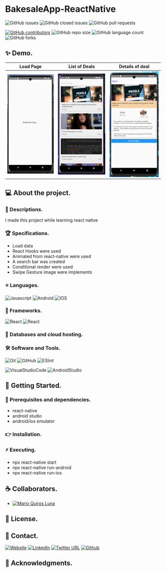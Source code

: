 # BakesaleApp-ReactNative

![GitHub issues](https://img.shields.io/github/issues/MarioQuirosLuna/BakesaleApp-ReactNative)
![GitHub closed issues](https://img.shields.io/github/issues-closed/MarioQuirosLuna/BakesaleApp-ReactNative)
![GitHub pull requests](https://img.shields.io/github/issues-pr/MarioQuirosLuna/BakesaleApp-ReactNative)

[![GitHub contributors](https://img.shields.io/github/contributors/MarioQuirosLuna/BakesaleApp-ReactNative.svg?color=blue)](https://github.com/MarioQuirosLuna/BakesaleApp-ReactNative/network)
![GitHub repo size](https://img.shields.io/github/repo-size/MarioQuirosLuna/BakesaleApp-ReactNative)
![GitHub language count](https://img.shields.io/github/languages/count/MarioQuirosLuna/BakesaleApp-ReactNative)
![GitHub forks](https://img.shields.io/github/forks/MarioQuirosLuna/BakesaleApp-ReactNative)

## ✨ Demo.

|Load Page|List of Deals|Details of deal|
|--|--|--|
|![Img preview](https://raw.githubusercontent.com/MarioQuirosLuna/BakesaleApp-ReactNative/master/imgs/1.PNG)|![Img preview](https://raw.githubusercontent.com/MarioQuirosLuna/BakesaleApp-ReactNative/master/imgs/2.PNG)|![Img preview](https://raw.githubusercontent.com/MarioQuirosLuna/BakesaleApp-ReactNative/master/imgs/3.PNG)|

## 💻 About the project.

   ### 📜 Descriptions.
   
   I made this project while learning react native
   
   ### 🏆 Specifications.
   
   - Load data
   - React Hooks were used
   - Animated from react-native were used
   - A search bar was created
   - Conditional render were used
   - Swipe Gesture image were implements

   ### ⭐ Languages.
   
  ![Javascript](https://custom-icon-badges.herokuapp.com/badge/-JavaScript-%23F7DF1E?style=flat&logo=javascript&logoColor=white&labelColor=111)
  ![Android](https://custom-icon-badges.herokuapp.com/badge/-Android-%233DDC84?style=flat&logo=Android&logoColor=white&labelColor=111)
  ![IOS](https://custom-icon-badges.herokuapp.com/badge/-IOS-%23007aff?style=flat&logo=IOS&logoColor=white&labelColor=111)

   ### 🎨 Frameworks.
   
  ![React](https://custom-icon-badges.herokuapp.com/badge/-React-%2361DAFB?style=flat&logo=react&logoColor=white&labelColor=111)
  ![React](https://custom-icon-badges.herokuapp.com/badge/-ReactNative-%2361DAFB?style=flat&logo=react&logoColor=white&labelColor=111)
   
   ### 💾 Databases and cloud hosting.
  
   ### 🛠️ Software and Tools.
   
  ![Git](https://custom-icon-badges.herokuapp.com/badge/-Git-%23F05032?style=flat&logo=git&logoColor=white&labelColor=111)
  ![GitHub](https://custom-icon-badges.herokuapp.com/badge/-GitHub-%23181717?style=flat&logo=github&logoColor=white&labelColor=111)
  ![ESlint](https://custom-icon-badges.herokuapp.com/badge/-ESlint-%234B32C3?style=flat&logo=ESlint&logoColor=white&labelColor=111)

  ![VisualStudioCode](https://custom-icon-badges.herokuapp.com/badge/-VisualStudioCode-%23007ACC?style=flat&logo=VisualStudioCode&logoColor=white&labelColor=111)
  ![AndroidStudio](https://custom-icon-badges.herokuapp.com/badge/-AndroidStudio-%233DDC84?style=flat&logo=AndroidStudio&logoColor=white&labelColor=111)

## 🚀 Getting Started.

   ### 📌 Prerequisites and dependencies.
   
   - react-native
   - android studio
   - android/ios emulator

   ### 👉 Installation.
  

   ### ⚡ Executing.
   
   - npx react-native start
   - npx react-native run-android
   - npx react-native run-ios

## ☕ Collaborators.

* [![Mario Quiros Luna](https://custom-icon-badges.herokuapp.com/badge/-Mario%20Quirós%20Luna-%23181717?style=flat&logo=github&logoColor=white&labelColor=111)](https://github.com/MarioQuirosLuna)

## 📝 License.

## 💬 Contact.

[![Website](https://img.shields.io/website?label=Portfolio&up_color=%231E0A46&up_message=Mario%20Quiros%20Luna%20Dev&url=https%3A%2F%2Fmarioql-dev.vercel.app%2F)](https://marioql-dev.vercel.app/)
[![LinkedIn](https://custom-icon-badges.herokuapp.com/badge/-LinkedIn%20Mario%20Quirós%20Luna-%230A66C2?style=flat&logo=LinkedIn&logoColor=white&labelColor=111)](https://www.linkedin.com/in/mario-quir%C3%B3s-luna-dev-b99050206/)
[![Twitter URL](https://img.shields.io/twitter/url?label=Twitter%20%40MarioQuirosL&style=social&url=https%3A%2F%2Ftwitter.com%2FMarioQuirosL)](https://twitter.com/MarioQuirosL)
[![Github](https://img.shields.io/github/followers/MarioQuirosLuna?label=Github&style=social)](https://github.com/MarioQuirosLuna)

## 💜 Acknowledgments.
